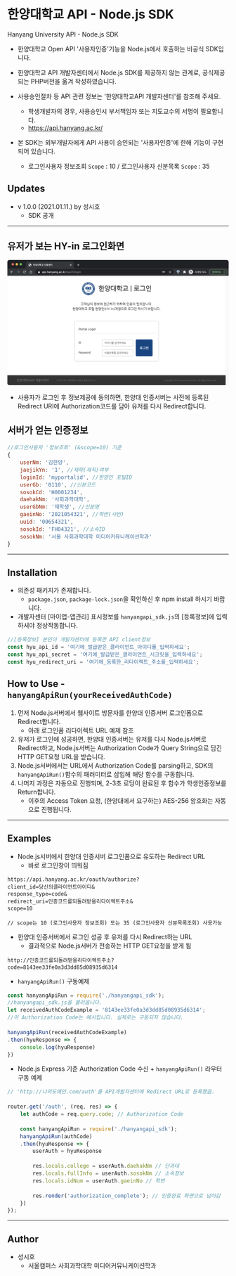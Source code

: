 # 한양대학교 API - Node.js SDK

Hanyang University API - Node.js SDK
- 한양대학교 Open API '사용자인증'기능을 Node.js에서 호출하는 비공식 SDK입니다.

- 한양대학교 API 개발자센터에서 Node.js SDK를 제공하지 않는 관계로,
  공식제공되는 PHP버전을 옮겨 작성하였습니다.
- 사용승인절차 등 API 관련 정보는 '한양대학교API 개발자센터'를 참조해 주세요.
  - 학생개발자의 경우, 사용승인시 부서책임자 또는 지도교수의 서명이 필요합니다.
  - https://api.hanyang.ac.kr/
- 본 SDK는 외부개발자에게 API 사용이 승인되는 '사용자인증'에 한해 기능이 구현되어 있습니다.
  - 로그인사용자 정보조회 `Scope` : 10 / 로그인사용자 신분목록 `Scope` : 35

## Updates
- v 1.0.0 (2021.01.11.) by 성시호
  - SDK 공개
----
## 유저가 보는 HY-in 로그인화면
![user_login_form](./img/user_login_form.png)
- 사용자가 로그인 후 정보제공에 동의하면, 한양대 인증서버는 사전에 등록된 Redirect URI에 Authorization코드를 담아 유저를 다시 Redirect합니다.

## 서버가 얻는 인증정보
``` js
//로그인사용자 '정보조회' (&scope=10) 기준
{
    userNm: '김한양',
    jaejikYn: '1', //재학(재직)여부
    loginId: 'myportalid', //한양인 포털ID
    userGb: '0110', //신분코드
    sosokCd: 'H0001234',
    daehakNm: '사회과학대학', 
    userGbNm: '재학생', //신분명
    gaeinNo: '2021054321', //학번(사번)
    uuid: '00654321',
    sosokId: 'FH04321', //소속ID
    sosokNm: '서울 사회과학대학 미디어커뮤니케이션학과'
}
```
----

## Installation
* 의존성 패키지가 존재합니다.
  * `package.json`, `package-lock.json`을 확인하신 후
  npm install 하시기 바랍니다.
* 개발자센터 [마이앱-앱관리] 표시정보를 `hanyangapi_sdk.js`의 [등록정보]에 입력하셔야 정상작동합니다.
``` js
//[등록정보] 본인이 개발자센터에 등록한 API client정보
const hyu_api_id = '여기에_발급받은_클라이언트_아이디를_입력하세요';
const hyu_api_secret = '여기에_발급받은_클라이언트_시크릿을_입력하세요';
const hyu_redirect_uri = '여기에_등록한_리다이렉트_주소를_입력하세요';
```

## How to Use - `hanyangApiRun(yourReceivedAuthCode)`
  1. 먼저 Node.js서버에서 웹사이트 방문자를 한양대 인증서버 로그인폼으로 Redirect합니다.
      * 아래 로그인폼 리다이렉트 URL 예제 참조
  2. 유저가 로그인에 성공하면, 한양대 인증서버는 유저를 다시 Node.js서버로 Redirect하고, Node.js서버는 Authorization Code가 Query String으로 담긴 HTTP GET요청 URL을 받습니다.
  3. Node.js서버에서는 URL에서 Authorization Code를 parsing하고, SDK의 `hanyangApiRun()`함수의 패러미터로 삽입해 해당 함수를 구동합니다.
  4. 나머지 과정은 자동으로 진행되며, 2-3초 로딩이 완료된 후 함수가 학생인증정보를 Return합니다.
     - 이후의 Access Token 요청, (한양대에서 요구하는) AES-256 암호화는 자동으로 진행됩니다.
----
## Examples
- Node.js서버에서 한양대 인증서버 로그인폼으로 유도하는 Redirect URL
  - 바로 로그인창이 띄워짐
```
https://api.hanyang.ac.kr/oauth/authorize?
client_id=당신의클라이언트아이디&
response_type=code&
redirect_uri=인증코드를되돌려받을리다이렉트주소&
scope=10

// scope는 10 (로그인사용자 정보조회) 또는 35 (로그인사용자 신분목록조회) 사용가능
```

- 한양대 인증서버에서 로그인 성공 후 유저를 다시 Redirect하는 URL
  - 결과적으로 Node.js서버가 전송하는 HTTP GET요청을 받게 됨  
```
http://인증코드를되돌려받을리다이렉트주소?
code=8143ee33fe0a3d3dd85d08935d6314
```

- `hanyangApiRun()` 구동예제
``` js
const hanyangApiRun = require('./hanyangapi_sdk');
//hanyangapi_sdk.js을 불러옵니다.
let receivedAuthCodeExample = '8143ee33fe0a3d3dd85d08935d6314';
//이 Authorization Code는 예시입니다. 실제로는 구동되지 않습니다.

hanyangApiRun(receivedAuthCodeExample)
.then(hyuResponse => {
    console.log(hyuResponse)
})
```
- Node.js Express 기준 Authorization Code 수신 + `hanyangApiRun()` 라우터 구동 예제
``` js
// 'http://나의도메인.com/auth'를 API개발자센터에 Redirect URL로 등록했음.

router.get('/auth', (req, res) => {
    let authCode = req.query.code; // Authorization Code
    
    const hanyangApiRun = require('./hanyangapi_sdk');
    hanyangApiRun(authCode)
    .then(hyuResponse => {
        userAuth = hyuResponse
        
        res.locals.college = userAuth.daehakNm // 단과대
        res.locals.fullInfo = userAuth.sosokNm // 소속정보
        res.locals.idNum = userAuth.gaeinNo // 학번
        
        res.render('authorization_complete'); // 인증완료 화면으로 넘어감
    })
});
```
----
## Author

- 성시호
  - 서울캠퍼스 사회과학대학 미디어커뮤니케이션학과